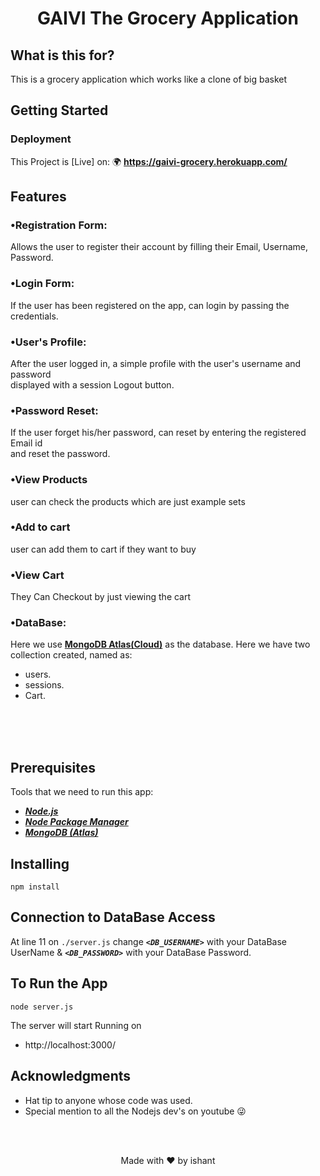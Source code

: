 <h1 align="center">
    <b>GAIVI The Grocery Application </b> 
<br>
</h1>




## What is this for?
This is a grocery application which works like a clone of big basket 
## Getting Started

### Deployment
This Project is [Live] on: 🌍 **https://gaivi-grocery.herokuapp.com/**

## Features

### •Registration Form:
Allows the user to register their account by filling their Email, Username, Password.


### •Login Form:
If the user has been registered on the app, can login by passing the credentials.


### •User's Profile:
After the user logged in, a simple profile with the user's username and password <br>displayed with a session Logout button.


### •Password Reset:
If the user forget his/her password, can reset by entering the registered Email id <br>and reset the password.

### •View Products
user can check the products which are just example sets

### •Add to cart
user can add them to cart if they want to buy

### •View Cart
They Can Checkout by just viewing the cart

### •DataBase:
Here we use **[MongoDB Atlas(Cloud)](https://www.mongodb.com/cloud/atlas)** as the database. Here we have two collection created, named as:
- users.
- sessions.
- Cart.
<br>
<br>
<br>

## Prerequisites
Tools that we need to run this app:

- ***[Node.js](https://nodejs.org/en/)***
- ***[Node Package Manager](https://www.npmjs.com/get-npm)***
- ***[MongoDB (Atlas)](https://www.mongodb.com/cloud/atlas)***

## Installing
```
npm install
```
## Connection to DataBase Access
At line 11 on ```./server.js``` change ***```<DB_USERNAME>```*** with your DataBase UserName & ***```<DB_PASSWORD>```*** with your DataBase Password.

## To Run the App
```
node server.js
```

The server will start Running on
+ http://localhost:3000/



## Acknowledgments

* Hat tip to anyone whose code was used.
* Special mention to all the Nodejs dev's on youtube 😜

<br><br>

<p align="center">
  Made with ❤️ by ishant
</p>
